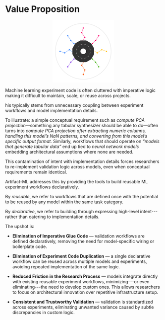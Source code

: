# Value Proposition

<p align="center">
  <img src="../assets/artifact_ml_logo.svg" width="200" alt="Artifact-ML Logo">
</p>

Machine learning experiment code is often cluttered with imperative logic making it difficult to maintain, scale, or reuse across projects.

his typically stems from unnecessary coupling between experiment workflows and model implementation details.

To illustrate: a simple conceptual requirement such as *compute PCA projection*—something any tabular synthesizer should be able to do—often turns into *compute PCA projection after extracting numeric columns, handling this model’s NaN patterns, and converting from this model’s specific output format.* Similarly, workflows that should operate on *“models that generate tabular data”* end up tied to *neural network models* embedding architectural assumptions where none are needed.

This contamination of intent with implementation details forces researchers to re-implement validation logic across models, even when conceptual requirements remain identical.  

Artifact-ML addresses this by providing the tools to build reusable ML experiment workflows declaratively.

By *reusable*, we refer to workflows that are defined once with the potential to be reused by any model within the same task category.

By *declarative*, we refer to building through expressing high-level intent---rather than catering to implementation details.

The upshot is:

- **Elimination of Imperative Glue Code** — validation workflows are defined declaratively, removing the need for model-specific wiring or boilerplate code.

- **Elimination of Experiment Code Duplication** — a single declarative workflow can be reused across multiple models and experiments, avoiding repeated implementation of the same logic.

- **Reduced Friction in the Research Process** — models integrate directly with existing reusable experiment workflows, minimizing---or even eliminating---the need to develop custom ones. This allows researchers to focus on architectural innovation over repetitive infrastructure setup.
 
- **Consistent and Trustworthy Validation** — validation is standardized across experiments, eliminating unwanted variance caused by subtle discrepancies in custom logic.
